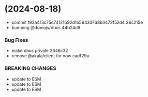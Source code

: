 #  (2024-08-18)


* commit f92a413c75c74121b92d1b59430768b0472f52d4 36c215e
* bumping @domojs/dbus 44b24d6


### Bug Fixes

* make dbus private 2646c32
* remove @akala/client for now cadf29a


### BREAKING CHANGES

* update to ESM
* update to ESM
* update to ESM



